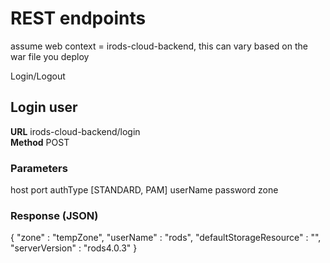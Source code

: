 # REST endpoints

assume web context = irods-cloud-backend, this can vary based on the war file you deploy

Login/Logout

## Login user
**URL** irods-cloud-backend/login<br>
**Method** POST

### Parameters

host
port
authType [STANDARD, PAM]
userName 
password
zone

### Response (JSON)

  {
    "zone" : "tempZone",
    "userName" : "rods",
    "defaultStorageResource" : "",
    "serverVersion" : "rods4.0.3"
  }
